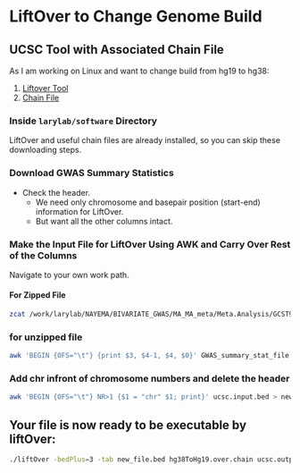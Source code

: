 # LiftOver to Change Genome Build

## UCSC Tool with Associated Chain File

As I am working on Linux and want to change build from hg19 to hg38:

1. [Liftover Tool](http://hgdownload.soe.ucsc.edu/admin/exe/linux.x86_64/liftOver)
2. [Chain File](https://hgdownload.soe.ucsc.edu/goldenPath/hg19/liftOver/hg19ToHg38.over.chain.gz)

### Inside `larylab/software` Directory 

LiftOver and useful chain files are already installed, so you can skip these downloading steps.

### Download GWAS Summary Statistics 

- Check the header.
  - We need only chromosome and basepair position (start-end) information for LiftOver.
  - But want all the other columns intact.

### Make the Input File for LiftOver Using AWK and Carry Over Rest of the Columns 

Navigate to your own work path.

#### For Zipped File

```bash
zcat /work/larylab/NAYEMA/BIVARIATE_GWAS/MA_MA_meta/Meta.Analysis/GCST90027158_buildGRCh38.tsv.gz | awk 'BEGIN {OFS="\t"} {print $3, $4-1, $4, $0}' > ucsc.input.bed
```

### for unzipped file 
```bash
awk 'BEGIN {OFS="\t"} {print $3, $4-1, $4, $0}' GWAS_summary_stat_file > ucsc.input.bed
```
### Add chr infront of chromosome numbers and delete the header 
 
 ```bash
 awk 'BEGIN {OFS="\t"} NR>1 {$1 = "chr" $1; print}' ucsc.input.bed > new_file.bed
 ```
 
 ## Your file is now ready to be executable by liftOver:
 
 ```bash
 ./liftOver -bedPlus=3 -tab new_file.bed hg38ToHg19.over.chain ucsc.output.bed ucsc.unmapped.bed
 ```